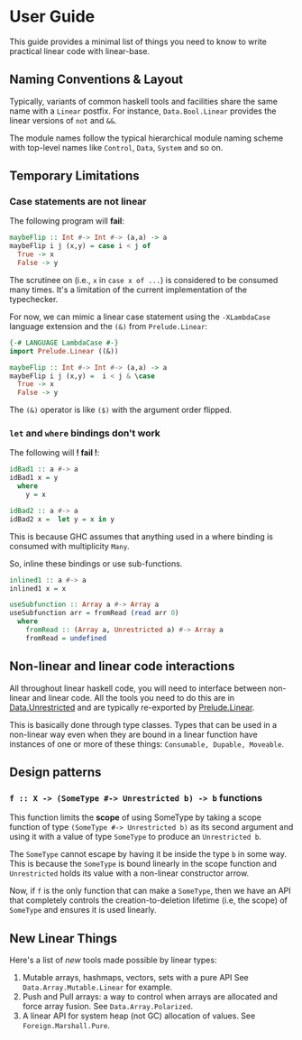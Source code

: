 # User Guide

This guide provides a minimal list of things you need
to know to write practical linear code with linear-base.

## Naming Conventions & Layout

Typically, variants of common haskell tools and facilities
share the same name with a `Linear` postfix. For instance,
`Data.Bool.Linear` provides the linear versions of `not`
and `&&`.

The module names follow the typical hierarchical module
naming scheme with top-level names like `Control`, `Data`, `System`
and so on.

## Temporary Limitations

### Case statements are not linear

The following program will **fail**:

```haskell
maybeFlip :: Int #-> Int #-> (a,a) -> a
maybeFlip i j (x,y) = case i < j of
  True -> x
  False -> y
```

The scrutinee on (i.e., `x` in
`case x of ...`) is considered to be consumed many times. It's a limitation of
the current implementation of the typechecker.

For now, we can mimic a linear case statement using the
`-XLambdaCase` language extension and the `(&)` from `Prelude.Linear`:


```haskell
{-# LANGUAGE LambdaCase #-}
import Prelude.Linear ((&))

maybeFlip :: Int #-> Int #-> (a,a) -> a
maybeFlip i j (x,y) =  i < j & \case
  True -> x
  False -> y
```

The `(&)` operator is like `($)` with the argument order flipped.


### `let` and `where` bindings don't work

The following will **! fail !**:

```haskell
idBad1 :: a #-> a
idBad1 x = y
  where
    y = x

idBad2 :: a #-> a
idBad2 x =  let y = x in y
```

This is because GHC assumes that anything used in a where binding is consumed
with multiplicity `Many`.

So, inline these bindings or use sub-functions.

```haskell
inlined1 :: a #-> a
inlined1 x = x

useSubfunction :: Array a #-> Array a
useSubfunction arr = fromRead (read arr 0)
  where
    fromRead :: (Array a, Unrestricted a) #-> Array a
    fromRead = undefined
```

## Non-linear and linear code interactions

All throughout linear haskell code, you will need to interface
between non-linear and linear code. All the tools you need to do this
are in [Data.Unrestricted] and are typically re-exported by [Prelude.Linear].

This is basically done through type classes. Types that can be used in
a non-linear way even when they are bound in a linear function have
instances of one or more of these things: `Consumable, Dupable,
Moveable`.

## Design patterns

### `f :: X -> (SomeType #-> Unrestricted b) -> b` functions

This function limits the **scope** of using SomeType by taking
a scope function of type `(SomeType #-> Unrestricted b)`
as its second argument and using it with a value of type `SomeType` to
produce an `Unrestricted b`.

The `SomeType` cannot escape by having it be inside the type `b` 
in some way. This is because the `SomeType` is bound linearly in the scope
function and `Unrestricted` holds its value with a non-linear constructor
arrow.

Now, if `f` is the only function that can make a `SomeType`,
then we have an API that completely controls the creation-to-deletion
lifetime (i.e, the scope) of `SomeType` and ensures it is used linearly.

## New Linear Things

Here's a list of _new_ tools made possible by linear types:

  1. Mutable arrays, hashmaps, vectors, sets with a pure API
     See `Data.Array.Mutable.Linear` for example.
  2. Push and Pull arrays: a way to control when arrays are allocated
  and force array fusion. See `Data.Array.Polarized`.
  3. A linear API for system heap (not GC) allocation of values.
     See `Foreign.Marshall.Pure`.

[Data.Unrestricted]: https://github.com/tweag/linear-base/blob/master/src/Data/Unrestricted/Linear.hs
[Prelude.Linear]: https://github.com/tweag/linear-base/blob/master/src/Prelude/Linear.hs
